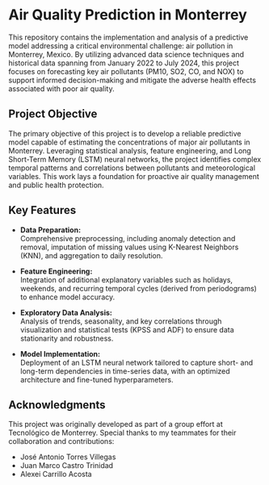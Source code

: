 # Air Quality Prediction in Monterrey

This repository contains the implementation and analysis of a predictive model addressing a critical environmental challenge: air pollution in Monterrey, Mexico. By utilizing advanced data science techniques and historical data spanning from January 2022 to July 2024, this project focuses on forecasting key air pollutants (PM10, SO2, CO, and NOX) to support informed decision-making and mitigate the adverse health effects associated with poor air quality.

## Project Objective

The primary objective of this project is to develop a reliable predictive model capable of estimating the concentrations of major air pollutants in Monterrey. Leveraging statistical analysis, feature engineering, and Long Short-Term Memory (LSTM) neural networks, the project identifies complex temporal patterns and correlations between pollutants and meteorological variables. This work lays a foundation for proactive air quality management and public health protection.

## Key Features

- **Data Preparation:**  
  Comprehensive preprocessing, including anomaly detection and removal, imputation of missing values using K-Nearest Neighbors (KNN), and aggregation to daily resolution.

- **Feature Engineering:**  
  Integration of additional explanatory variables such as holidays, weekends, and recurring temporal cycles (derived from periodograms) to enhance model accuracy.

- **Exploratory Data Analysis:**  
  Analysis of trends, seasonality, and key correlations through visualization and statistical tests (KPSS and ADF) to ensure data stationarity and robustness.

- **Model Implementation:**  
  Deployment of an LSTM neural network tailored to capture short- and long-term dependencies in time-series data, with an optimized architecture and fine-tuned hyperparameters.

## Acknowledgments

This project was originally developed as part of a group effort at Tecnológico de Monterrey. Special thanks to my teammates for their collaboration and contributions:

- José Antonio Torres Villegas  
- Juan Marco Castro Trinidad  
- Alexei Carrillo Acosta
